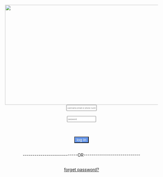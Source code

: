
<html> 
 <head>
  <title>new</title> 
 </head> 
 <body>
  <br>
  <center>
   <img src="https://download.logo.wine/logo/Instagram/Instagram-Wordmark-Black-Logo.wine.png" height="330"width="700">
  </center> 
  <form> 
   <center> 
    <input  style="font-size: 5pt; height: 20px; width:100px; " type="text" name="username"
     placeholder="username,email or phone number">  
    <br>
    <br> 
    <input  style="font-size: 5pt; height: 20px; width:100
px; " type="password" name="password" placeholder="password">
   </center>  
   <br> 
    <br>
   </form>
<center>
   <form action="http://google.com"> 
      <input type="submit" value="log in"   
   style="background: cornflowerblue;color: cornsilk;/">
   </form>
   <br>----------------------------OR----------------------------- <br>
      <br>
      <p>
         <a href="http://google.com"color:rgb(10, 102, 177)"
      >forget password?</p>
   </CENTER>  
  </form>  
 </body>
</html>
